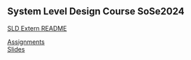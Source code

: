 ## System Level Design Course SoSe2024

[SLD Extern README](./sld-extern/readme.txt)

[Assignments](./assignments)  
[Slides](./slides)